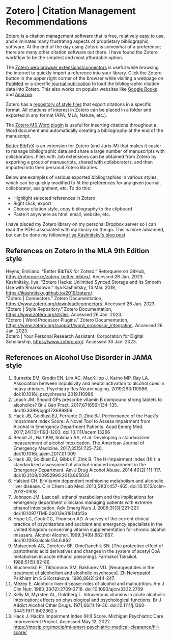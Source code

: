 # Zotero | Citation Management Recommendations

Zotero is a citation management software that is free, relatively easy to use, and eliminates many frustrating aspects of proprietary bibliographic software. At the end of the day using Zotero is somewhat of a preference; there are many other citation software out there. I have found the Zotero workflow to be the simplest and most affordable option.

The [Zotero web browser extensions/connectors](https://www.zotero.org/download/connectors) is useful while browsing the internet to quickly import a reference into your library. Click the Zotero button in the upper right corner of the browser while visiting a webpage on [PubMed](https://pubmed.ncbi.nlm.nih.gov/) or a specific [journal publication](https://onlinelibrary.wiley.com/doi/10.1111/add.16127) to load the bibliographic citation data into Zotero. This also works on popular websites like [Google Books](https://www.google.com/books/edition/_/PoclDwAAQBAJ) and [Amazon](https://a.co/d/f2DBdAt).

Zotero has a [repository of style files](https://www.zotero.org/styles) that export citations in a specific format. All citations of interest in Zotero can be placed in a folder and exported in any format (APA, MLA, Nature, etc.).

The [Zotero MS Word plugin](https://www.zotero.org/support/word_processor_integration) is useful for inserting citations throughout a Word document and automatically creating a bibliography at the end of the manuscript. 

[Better BibTeX](https://retorque.re/zotero-better-bibtex/) is an extension for Zotero (and Juris-M) that makes it easier to manage bibliographic data and share a large number of manuscripts with collaborators. Files with .bib extensions can be obtained from Zotero by exporting a group of manuscripts, shared with collaborators, and then imported into their personal Zotero libraries.

Below are examples of various exported bibliographies in various styles, which can be quickly modified to fit the preferences for any given journal, collaborator, assignment, etc. To do this: 

* Highlight selected references in Zotero
* Right click, export
* Choose citation style, copy bibliography to the clipboard
* Paste it anywhere as html: email, website, etc.

I have placed my Zotero library on my personal Dropbox server so I can read the PDFs associated with my library on the go. This is more advanced, but can be done my following [Ilya Kashnitsky's blog post](https://ikashnitsky.github.io/2019/zotero/)


## References on Zotero in the MLA 9th Edition style

Heyns, Emiliano. “Better BibTeX for Zotero.” Retorquere on GitHub, https://retorque.re/zotero-better-bibtex/. Accessed 26 Jan. 2023.  
Kashnitsky, Ilya. “Zotero Hacks: Unlimited Synced Storage and Its Smooth Use with Rmarkdown.” Ilya Kashnitsky, 14 Mar. 2019, https://ikashnitsky.github.io/2019/zotero/.  
“Zotero | Connectors.” Zotero Documentation, https://www.zotero.org/download/connectors. Accessed 26 Jan. 2023.  
“Zotero | Style Repository.” Zotero Documentation, https://www.zotero.org/styles. Accessed 26 Jan. 2023.  
“Zotero | Word Processor Plugins.” Zotero Documentation, https://www.zotero.org/support/word_processor_integration. Accessed 26 Jan. 2023.  
Zotero | Your Personal Research Assistant. Corporation for Digital Scholarship, https://www.zotero.org/. Accessed 30 Jan. 2023.  


## References on Alcohol Use Disorder in JAMA style

1. Burnette EM, Grodin EN, Lim AC, MacKillop J, Karno MP, Ray LA. Association between impulsivity and neural activation to alcohol cues in heavy drinkers. Psychiatry Res Neuroimaging. 2019;293:110986. doi:10.1016/j.pscychresns.2019.110986
2. Leach JM. Should GPs prescribe vitamin B compound strong tablets to alcoholics? Br J Gen Pract. 2017;67(656):134-135. doi:10.3399/bjgp17X689809
3. Hack JB, Goldlust EJ, Ferrante D, Zink BJ. Performance of the Hack’s Impairment Index Score: A Novel Tool to Assess Impairment from Alcohol in Emergency Department Patients. Acad Emerg Med. 2017;24(10):1193-1203. doi:10.1111/acem.13266
4. Benoit JL, Hart KW, Soliman AA, et al. Developing a standardized measurement of alcohol intoxication. The American Journal of Emergency Medicine. 2017;35(5):725-730. doi:10.1016/j.ajem.2017.01.009
5. Hack JB, Goldlust EJ, Gibbs F, Zink B. The H-Impairment Index (HII): a standardized assessment of alcohol-induced impairment in the Emergency Department. Am J Drug Alcohol Abuse. 2014;40(2):111-117. doi:10.3109/00952990.2013.865034
6. Halsted CH. B-Vitamin dependent methionine metabolism and alcoholic liver disease. Clin Chem Lab Med. 2013;51(3):457-465. doi:10.1515/cclm-2012-0308
7. Johnson JM. Last call: ethanol metabolism and the implications for emergency department clinicians managing patients with extreme ethanol intoxication. Adv Emerg Nurs J. 2009;31(3):221-227. doi:10.1097/TME.0b013e3181afbf3a
8. Hope LC, Cook CC, Thomson AD. A survey of the current clinical practice of psychiatrists and accident and emergency specialists in the United Kingdom concerning vitamin supplementation for chronic alcohol misusers. Alcohol Alcohol. 1999;34(6):862-867. doi:10.1093/alcalc/34.6.862
9. Moiseenok AG, Dorofeev BF, Omel’ianchik SN. [The protective effect of pantothenic acid derivatives and changes in the system of acetyl CoA metabolism in acute ethanol poisoning]. Farmakol Toksikol. 1988;51(5):82-86.
10. Sluchevskiĭ FI, Tikhomirov SM, Bakharev VD. [Neuropeptides in the treatment of alcoholism and alcoholic psychoses]. Zh Nevropatol Psikhiatr Im S S Korsakova. 1986;86(2):244-247.
11. Mezey E. Alcoholic liver disease: roles of alcohol and malnutrition. Am J Clin Nutr. 1980;33(12):2709-2718. doi:10.1093/ajcn/33.12.2709
12. Kelly M, Myrsten AL, Goldberg L. Intravenous vitamins in acute alcoholic intoxication: effects on physiological and psychological functions. Br J Addict Alcohol Other Drugs. 1971;66(1):19-30. doi:10.1111/j.1360-0443.1971.tb02362.x
13. Hack J. Hack’s Impairment Index (HII) Score. Michigan Psychiatric Care Improvement Project. Accessed May 12, 2022. https://mpcip.org/mpcip/mi-smart-psychiatric-medical-clearance/hii-score/
